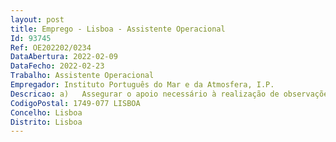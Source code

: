 ```yaml
--- 
layout: post
title: Emprego - Lisboa - Assistente Operacional
Id: 93745
Ref: OE202202/0234
DataAbertura: 2022-02-09
DataFecho: 2022-02-23
Trabalho: Assistente Operacional
Empregador: Instituto Português do Mar e da Atmosfera, I.P.
Descricao: a)	Assegurar o apoio necessário à realização de observações meteorológicas para fins de previsão geral e à preparação e limpeza de instrumentos e equipamentos meteorológicos de acordo com orientações técnicas superiores b)	Providenciar a limpeza, arrumação, conservação e boa utilização das instalações, designadamente as respeitantes ao Observatório Meteorológico do Funchal e instalações onde o IPMA explora equipamentos meteorológicos e sísmicos (rede de estações na Região Autónoma na Madeira) c)	Manutenção, limpeza, rega e cuidado geral dos jardins e espaços ajardinados do Observatório Meteorológico do Funchal e execução de tarefas de apoio elementares, indispensáveis ao funcionamento das instalações, designadamente, limpezas regulares e gerais dos terraços, bem como limpeza, corte de relva, poda e controlo de plantas infestantes, podendo comportar esforço físico d)	Execução de trabalhos indiferenciados de manutenção geral, de carpintaria, serralharia e outros e)	Organização, manutenção do Arquivo f)	Organização da manutenção e reparação de ferramentas, máquinas e equipamentos g)	Disponibilidade para deslocações na Madeira, em viatura de serviço sem motorista.
CodigoPostal: 1749-077 LISBOA
Concelho: Lisboa
Distrito: Lisboa
--- 
```

